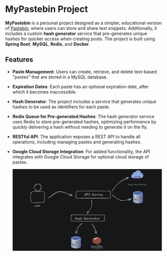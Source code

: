 # MyPastebin Project

**MyPastebin** is a personal project designed as a simpler, educational version of [Pastebin](https://pastebin.com/), where users can store and share text snippets. 
Additionally, it includes a custom **hash generator** service that pre-generates unique hashes for quicker access when creating posts. The project is built using **Spring Boot**, **MySQL**, **Redis**, and **Docker**.

## Features

- **Paste Management**: Users can create, retrieve, and delete text-based "pastes" that are stored in a MySQL database.
- **Expiration Dates**: Each paste has an optional expiration date, after which it becomes inaccessible.
- **Hash Generator**: The project includes a service that generates unique hashes to be used as identifiers for each paste.
- **Redis Queue for Pre-generated Hashes**: The hash generator service uses Redis to store pre-generated hashes, optimizing performance by quickly delivering a hash without needing to generate it on the fly.
- **RESTful API**: The application exposes a REST API to handle all operations, including managing pastes and generating hashes.
- **Google Cloud Storage Integration**: For added functionality, the API integrates with Google Cloud Storage for optional cloud storage of pastes.

  ![System Overview](shema_mpb.png)
